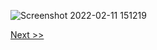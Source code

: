 ![Screenshot 2022-02-11 151219](https://user-images.githubusercontent.com/55657279/153581391-32e64d52-cff3-483a-92af-59e49a25d671.png)

[Next >>](/1_installing_Linux/12.md)
